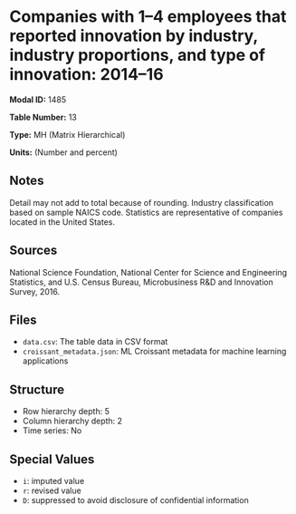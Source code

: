 # Companies with 1–4 employees that reported innovation by industry, industry proportions, and type of innovation: 2014–16

**Modal ID:** 1485

**Table Number:** 13

**Type:** MH (Matrix Hierarchical)

**Units:** (Number and percent)

## Notes

Detail may not add to total because of rounding. Industry classification based on sample NAICS code. Statistics are representative of companies located in the United States.

## Sources

National Science Foundation, National Center for Science and Engineering Statistics, and U.S. Census Bureau, Microbusiness R&D and Innovation Survey, 2016.

## Files

- `data.csv`: The table data in CSV format
- `croissant_metadata.json`: ML Croissant metadata for machine learning applications

## Structure

- Row hierarchy depth: 5
- Column hierarchy depth: 2
- Time series: No

## Special Values

- `i`: imputed value
- `r`: revised value
- `D`: suppressed to avoid disclosure of confidential information
